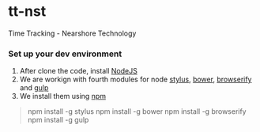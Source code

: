 tt-nst
====

Time Tracking - Nearshore Technology

### Set up your dev environment

1. After clone the code, install [NodeJS](http://nodejs.org/)
2. We are workign with fourth modules for node [stylus](http://learnboost.github.io/stylus/docs/executable.html), [bower](http://bower.io/), [browserify](http://browserify.org/) and [gulp](http://gulpjs.com/)
3. We install them using [npm](https://www.npmjs.org/)
> npm install -g stylus
> npm install -g bower
> npm install -g browserify
> npm install -g gulp
